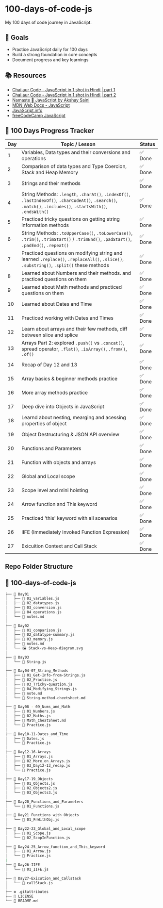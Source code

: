 # 100-days-of-code-js

My 100 days of code journey in JavaScript.

## 🚀 Goals

- Practice JavaScript daily for 100 days
- Build a strong foundation in core concepts
- Document progress and key learnings

## 📚 Resources

- [Chai aur Code - JavaScript in 1 shot in Hindi | part 1](https://www.youtube.com/watch?v=sscX432bMZo)
- [Chai aur Code - JavaScript in 1 shot in Hindi | part 2](https://www.youtube.com/watch?v=_TjtAyMkiTI)
- [Namaste 🙏 JavaScript by Akshay Saini](https://www.youtube.com/playlist?list=PLlasXeu85E9eLVlWFs-nz4p8w5sv5Zl3r)
- [MDN Web Docs - JavaScript](https://developer.mozilla.org/en-US/docs/Web/JavaScript)
- [JavaScript.info](https://javascript.info/)
- [freeCodeCamp JavaScript](https://www.freecodecamp.org/learn/javascript-algorithms-and-data-structures/)

## 📅 100 Days Progress Tracker

| Day | Topic / Lesson | Status |
|-----|----------------|--------|
| 1   | Variables, Data types and their conversions and operations | ✅ Done |
| 2   | Comparison of data types and Type Coercion, Stack and Heap Memory | ✅ Done |
| 3   | Strings and their methods | ✅ Done |
| 4   | String Methods: `.length`, `.charAt()`, `.indexOf()`, `.lastIndexOf()`, `.charCodeAt()`, `.search()`, `.match()`, `.includes()`, `.startsWith()`, `.endsWith()` | ✅ Done |
| 5   | Practiced tricky questions on getting string information methods | ✅ Done |
| 6 | String Methods: `.toUpperCase()`, `.toLowerCase()`, `.trim()`, `.trimStart()` / `.trimEnd()`, `.padStart()`, `.padEnd()`, `.repeat()` | ✅ Done |
| 7 | Practiced questions on modifying string and learned `.replace()`, `.replaceAll()`, `.slice()`, `.substring()`, `.split()` these methods| ✅ Done |
| 8 | Learned about Numbers and their methods. and practiced questions on them | ✅ Done |
| 9 | Learned about Math methods and practiced questions on them | ✅ Done |
| 10 | Learned about Dates and Time | ✅ Done |
| 11 | Practiced working with Dates and Times | ✅ Done |
| 12 | Learn about arrays and their few methods, diff between slice and splice | ✅ Done |
| 13 | Arrays Part 2: explored `.push()` vs `.concat()`, spread operator, `.flat()`, `.isArray()`, `.from()`, `.of()` | ✅ Done |
| 14 | Recap of Day 12 and 13 | ✅ Done |
| 15 | Array basics & beginner methods practice | ✅ Done |
| 16 | More array methods practice | ✅ Done |
| 17 | Deep dive into Objects in JavaScript | ✅ Done |
| 18 | Learnd about nesting, mearging and acessing properties of object | ✅ Done |
| 19 | Object Destructuring & JSON API overview | ✅ Done |
| 20 | Functions and Parameters | ✅ Done |
| 21 | Function with objects and arrays | ✅ Done |
| 22 | Global and Local scope | ✅ Done |
| 23 | Scope level and mini hoisting | ✅ Done |
| 24 | Arrow function and This keyword | ✅ Done |
| 25 | Practiced 'this' keyword with all scenarios | ✅ Done |
| 26 | IIFE (Immediately Invoked Function Expression) | ✅ Done |
| 27 | Exicuition Context and Call Stack | ✅ Done |

## Repo Folder Structure

## 📁 100-days-of-code-js

```bash
├── 📂 Day01
│   ├── 📄 01_variables.js
│   ├── 📄 02_datatypes.js
│   ├── 📄 03_conversion.js
│   ├── 📄 04_operations.js
│   └── 📝 notes.md
│
├── 📂 Day02
│   ├── 📄 01_comparison.js
│   ├── 📄 02_datatype-summary.js
│   ├── 📄 03_memory.js
│   ├── 📝 notes.md
│   └── 🖼️ Stack-vs-Heap-diagram.svg
│
├── 📂 Day03
│   └── 📄 String.js
│
├── 📂 Day04-07_String_Methods
│   ├── 📄 01_Get-Info-from-Strings.js
│   ├── 📄 02_Practice.js
│   ├── 📄 03_Tricky-question.js
│   ├── 📄 04_Modifying_Strings.js
│   ├── 📝 note.md
│   └── 📝 String-method-cheetsheet.md
│
├── 📂 Day08 - 09_Nums_and_Math
│   ├── 📄 01_Numbers.js
│   ├── 📄 02_Maths.js
│   ├── 📝 Math_CheatSheet.md
│   └── 📄 Practice.js
│
├── 📂 Day10-11-Dates_and_Time
│   ├── 📄 Dates.js
│   └── 📄 Practice.js
│
├── 📂 Day12-16-Arrays
│   ├── 📄 01_Arrays.js
│   ├── 📄 02_More_on_Arrays.js
│   ├── 📄 03_Day12-13_recap.js
│   └── 📄 Practice.js
│
├── 📂 Day17-19_Objects
│   ├── 📄 01_Objects.js
│   ├── 📄 02_Objects2.js
│   └── 📄 03_Objects3.js
│
├── 📂 Day20_Functions_and_Parameters
│   └── 📄 01_Functions.js
│
├── 📂 Day21_Functions_with_Objects
│   └── 📄 01_FnWithObj.js
│
├── 📂 Day22-23_Global_and_Local_scope
│   ├── 📄 01_Scope.js
│   └── 📄 02_ScopInFunction.js
│
├── 📂 Day24-25_Arrow_function_and_This_keyword
│   ├── 📄 01_Arrow.js
│   └── 📄 Practice.js
|
├── 📂 Day26-IIFE
│   └── 📄 01_IIFE.js
│
├── 📂 Day27-Exicution_and_Callstack
│   └── 📄 callStack.js
│
├── ⚙️ .gitattributes
├── 📜 LICENSE
└── 📝 README.md
